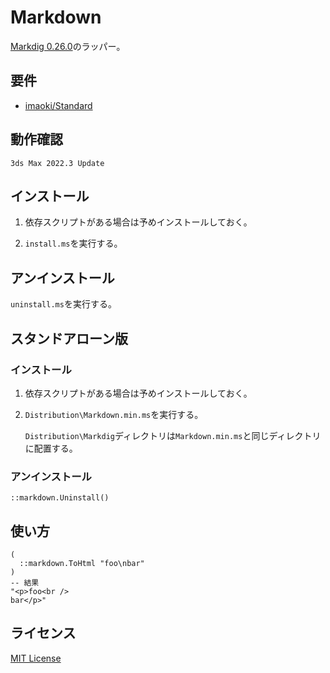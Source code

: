 # Markdown

[Markdig 0.26.0](https://github.com/xoofx/markdig)のラッパー。

## 要件

* [imaoki/Standard](https://github.com/imaoki/Standard)

## 動作確認

`3ds Max 2022.3 Update`

## インストール

01. 依存スクリプトがある場合は予めインストールしておく。

02. `install.ms`を実行する。

## アンインストール

`uninstall.ms`を実行する。

## スタンドアローン版

### インストール

01. 依存スクリプトがある場合は予めインストールしておく。

02. `Distribution\Markdown.min.ms`を実行する。

    `Distribution\Markdig`ディレクトリは`Markdown.min.ms`と同じディレクトリに配置する。

### アンインストール

```maxscript
::markdown.Uninstall()
```

## 使い方

```maxscript
(
  ::markdown.ToHtml "foo\nbar"
)
-- 結果
"<p>foo<br />
bar</p>"
```

## ライセンス

[MIT License](https://github.com/imaoki/Markdown/blob/main/LICENSE)

